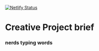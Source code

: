 [![Netlify Status](https://api.netlify.com/api/v1/badges/5ab9eff7-4e2a-409f-a416-72cb146e6128/deploy-status?branch=main)](https://app.netlify.com/sites/ntw-project-brief/deploys)

# Creative Project brief
### nerds typing words